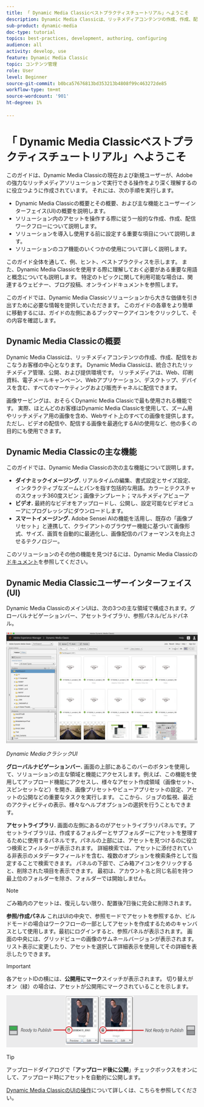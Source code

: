 ```yaml
---
title: 「 Dynamic Media Classicベストプラクティスチュートリアル」へようこそ
description: Dynamic Media Classicは、リッチメディアコンテンツの作成、作成、配信をおこなうお客様の中心となります。 このベストプラクティスチュートリアルは、Dynamic Media Classicの現在および新規ユーザーが、Adobeのこの強力なリッチメディアソリューションで実行できる操作をより深く理解できるように作成されました。 このチュートリアルのこのパートでは、Dynamic Media Classicの概要と、その主な機能とユーザーインターフェイスについて簡単に説明します。
sub-product: dynamic-media
doc-type: tutorial
topics: best-practices, development, authoring, configuring
audience: all
activity: develop, use
feature: Dynamic Media Classic
topic: コンテンツ管理
role: User
level: Beginner
source-git-commit: b0bca57676813bd353213b4808f99c463272de85
workflow-type: tm+mt
source-wordcount: '901'
ht-degree: 1%

---
```



# 「 Dynamic Media Classicベストプラクティスチュートリアル」へようこそ

このガイドは、Dynamic Media Classicの現在および新規ユーザーが、Adobeの強力なリッチメディアソリューションで実行できる操作をより深く理解するのに役立つように作成されています。 それには、次の手順を実行します。

- Dynamic Media Classicの概要とその概要、および主な機能とユーザーインターフェイス(UI)の概要を説明します。
- ソリューション内のアセットを操作する際に従う一般的な作成、作成、配信ワークフローについて説明します。
- ソリューションを導入し使用する前に設定する重要な項目について説明します。
- ソリューションのコア機能のいくつかの使用について詳しく説明します。

このガイド全体を通して、例、ヒント、ベストプラクティスを示します。 また、Dynamic Media Classicを使用する際に理解しておく必要がある重要な用語と概念についても説明します。 特定のトピックに関して利用可能な場合は、関連するウェビナー、ブログ投稿、オンラインドキュメントを参照します。

このガイドでは、Dynamic Media Classicソリューションから大きな価値を引き出すために必要な情報を提供していただきます。 このガイドの各章をより簡単に移動するには、ガイドの左側にあるブックマークアイコンをクリックして、その内容を確認します。

## Dynamic Media Classicの概要

Dynamic Media Classicは、リッチメディアコンテンツの作成、作成、配信をおこなうお客様の中心となります。 Dynamic Media Classicは、統合されたリッチメディア管理、公開、および提供環境です。 リッチメディアは、Web、印刷資料、電子メールキャンペーン、Webアプリケーション、デスクトップ、デバイスを含む、すべてのマーケティングおよび販売チャネルに配信できます。

画像サービングは、おそらくDynamic Media Classicで最も使用される機能です。 実際、ほとんどのお客様はDynamic Media Classicを使用して、ズーム用やリッチメディア用の画像を含め、Webサイト上のすべての画像を提供します。 ただし、ビデオの配信や、配信する画像を最適化するAIの使用など、他の多くの目的にも使用できます。

## Dynamic Media Classicの主な機能

このガイドでは、Dynamic Media Classicの次の主な機能について説明します。

- **ダイナミックイメージング.** リアルタイムの編集、書式設定とサイズ設定、インタラクティブなズームとパンを指す包括的な用語。カラーとテクスチャのスウォッチ360度スピン；画像テンプレート；マルチメディアビューア
- **ビデオ.** 最終的なビデオをアップロードし、公開し、設定可能なビデオビューアにプログレッシブにダウンロードします。
- **スマートイメージング.** Adobe Sensei AIの機能を活用し、既存の「画像プリセット」と連携して、クライアントのブラウザー機能に基づいて画像形式、サイズ、画質を自動的に最適化し、画像配信のパフォーマンスを向上させるテクノロジー。

このソリューションのその他の機能を見つけるには、Dynamic Media Classicの[ドキュメント](https://docs.adobe.com/content/help/en/dynamic-media-classic/using/intro/introduction.html)を参照してください。

## Dynamic Media Classicユーザーインターフェイス(UI)

Dynamic Media ClassicのメインUIは、次の3つの主な領域で構成されます。グローバルナビゲーションバー、アセットライブラリ、参照パネル/ビルドパネル。

![画像](assets/overview/overview-dmc-ui-ew.png)

_Dynamic MediaクラシックUI_

**グローバルナビゲーションバー.** 画面の上部にあるこのバーのボタンを使用して、ソリューションの主な領域と機能にアクセスします。例えば、この機能を使用してアップロード機能にアクセスし、様々なアセット作成領域（画像セット、スピンセットなど）を開き、画像プリセットやビューアプリセットの設定、アセットの公開などの重要なタスクを実行します。 ここから、ジョブの監視、最近のアクティビティの表示、様々なヘルプオプションの選択を行うこともできます。

**アセットライブラリ.** 画面の左側にあるのがアセットライブラリパネルです。アセットライブラリは、作成するフォルダーとサブフォルダーにアセットを整理するために使用するパネルです。パネルの上部には、アセットを見つけるのに役立つ検索とフィルターが表示されます。 詳細検索では、アセットに添付されている非表示のメタデータフィールドを含む、複数のオプションを検索条件として指定することで検索できます。 パネルの下部で、ごみ箱アイコンをクリックすると、削除された項目を表示できます。 最初は、アカウント名と同じ名前を持つ最上位のフォルダーを除き、フォルダーでは開始しません。

>[!NOTE]
>
>ごみ箱内のアセットは、復元しない限り、配置後7日後に完全に削除されます。

**参照/作成パネル** これはUIの中央で、参照モードでアセットを参照するか、ビルドモードの場合はワークフローの一部としてアセットを作成するためのキャンバスとして使用します。最初にログインすると、参照パネルが表示されます。 画面の中央には、グリッドビューの画像のサムネールバージョンが表示されます。 リスト表示に変更したり、アセットを選択して詳細表示を使用してその詳細を表示したりできます。

>[!IMPORTANT]
>
>各アセットIDの横には、**公開用にマーク**&#x200B;スイッチが表示されます。 切り替えがオン（緑）の場合は、アセットが公開用にマークされていることを示します。

![画像](assets/overview/overview-mark-for-publish.png)

>[!TIP]
>
>アップロードダイアログで「**アップロード後に公開**」チェックボックスをオンにして、アップロード時にアセットを自動的に公開します。

[Dynamic Media ClassicのUIの操作](https://docs.adobe.com/content/help/en/dynamic-media-classic/using/getting-started/navigation-basics.html)について詳しくは、こちらを参照してください。
